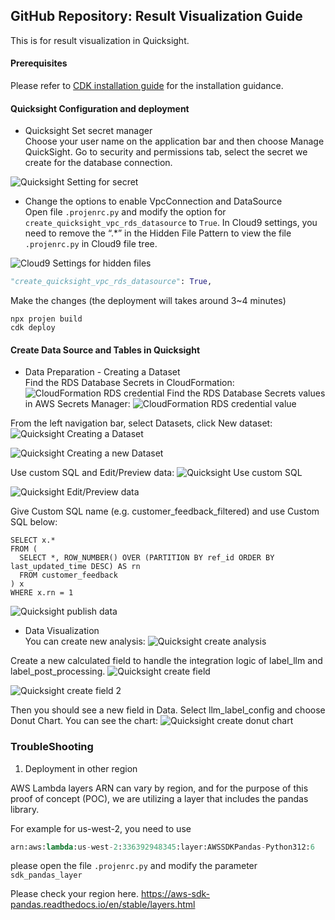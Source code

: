 ## GitHub Repository: Result Visualization Guide
This is for result visualization in Quicksight.

#### Prerequisites
Please refer to [CDK installation guide](AWS_Cloud9_CDK_Deployment_Manual.md) for the installation guidance.

#### Quicksight Configuration and deployment

- Quicksight Set secret manager  
Choose your user name on the application bar and then choose Manage QuickSight. Go to security and permissions tab, select the secret we create for the database connection.

![Quicksight Setting for secret](quicksight_setting.png "How to set the secrets in Quicksight")

- Change the options to enable VpcConnection and DataSource  
Open file `.projenrc.py` and modify the option for `create_quicksight_vpc_rds_datasource` to `True`. In Cloud9 settings, you need to remove the “.*” in the Hidden File Pattern to view the file `.projenrc.py` in Cloud9 file tree.

![Cloud9 Settings for hidden files](Cloud9_reveal_hidden_files_settings.png "How to reveal the hidden files in Cloud9")

```python
"create_quicksight_vpc_rds_datasource": True,
```

Make the changes (the deployment will takes around 3~4 minutes)
```commandline
npx projen build
cdk deploy
```

#### Create Data Source and Tables in Quicksight

- Data Preparation - Creating a Dataset  
Find the RDS Database Secrets in CloudFormation:
![CloudFormation RDS credential](./CDK_installed_secrets_in_CloudFormation.png "CloudFormation RDS credential")
Find the RDS Database Secrets values in AWS Secrets Manager:
![CloudFormation RDS credential value](./CDK_installed_secrets_in_CloudFormation2.png "CloudFormation RDS credential value")


From the left navigation bar, select Datasets, click New dataset:
![Quicksight Creating a Dataset](./quicksight_create_dataset2.png "Quicksight Creating a Dataset")

![Quicksight Creating a new Dataset](./quicksight_create_dataset3.png "Quicksight Creating a new Dataset")

Use custom SQL and Edit/Preview data:
![Quicksight Use custom SQL](./quicksight_create_dataset4.png "Quicksight Use custom SQL")

![Quicksight Edit/Preview data ](./quicksight_create_dataset5.png "Quicksight Edit/Preview data ")

Give Custom SQL name (e.g. customer_feedback_filtered) and use Custom SQL below:

```
SELECT x.*
FROM (
  SELECT *, ROW_NUMBER() OVER (PARTITION BY ref_id ORDER BY last_updated_time DESC) AS rn
  FROM customer_feedback
) x
WHERE x.rn = 1
```

![Quicksight publish data ](./quicksight_create_dataset6.png "Quicksight publish data ")

- Data Visualization  
You can create new analysis:
![Quicksight create analysis ](./quicksight_create_analysis.png "Quicksight create analysis ")

Create a new calculated field to handle the integration logic of label_llm and label_post_processing.
![Quicksight create field ](./quicksight_create_calculated_field.png "Quicksight create field ")

![Quicksight create field 2](./quicksight_create_calculated_field2.png "Quicksight create field 2")

Then you should see a new field in Data. Select llm_label_config and choose Donut Chart. You can see the chart:
![Quicksight create donut chart](./quicksight_create_analysis_donut.png "Quicksight create donut chart")


### TroubleShooting

1. Deployment in other region

AWS Lambda layers ARN can vary by region, and for the purpose of this proof of concept (POC), we are utilizing a layer that includes the pandas library.

For example for us-west-2, you need to use 
```python
arn:aws:lambda:us-west-2:336392948345:layer:AWSSDKPandas-Python312:6
```

please open the file `.projenrc.py` and modify the parameter  `sdk_pandas_layer` 

Please check your region here. https://aws-sdk-pandas.readthedocs.io/en/stable/layers.html




